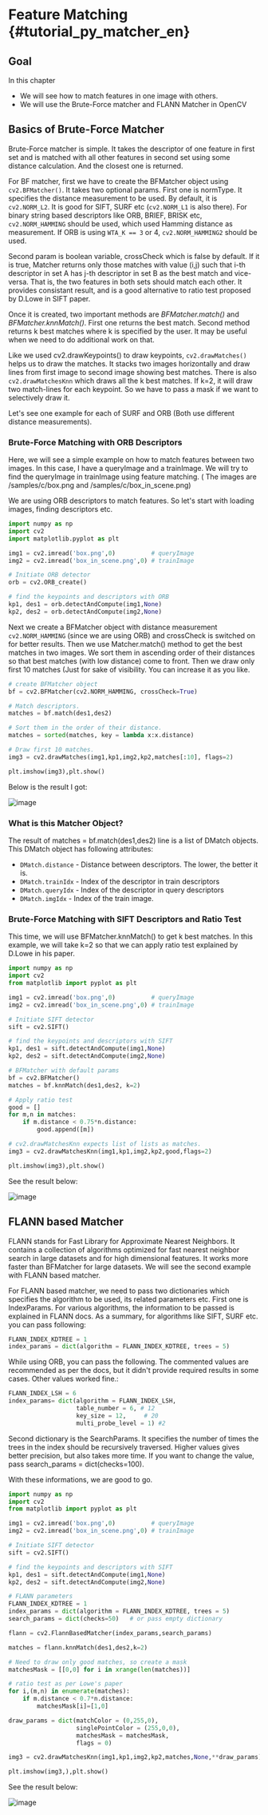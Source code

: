 # Feature Matching {#tutorial_py_matcher_en}

## Goal

In this chapter
-   We will see how to match features in one image with others.
-   We will use the Brute-Force matcher and FLANN Matcher in OpenCV

## Basics of Brute-Force Matcher

Brute-Force matcher is simple. It takes the descriptor of one feature in first set and is matched with all other features in second set using some distance calculation. And the closest one is returned.

For BF matcher, first we have to create the BFMatcher object using `cv2.BFMatcher()`. It takes two optional params. First one is normType. It specifies the distance measurement to be used. By default, it is `cv2.NORM_L2`. It is good for SIFT, SURF etc (`cv2.NORM_L1` is also there). For binary string based descriptors like ORB, BRIEF, BRISK etc, `cv2.NORM_HAMMING` should be used, which used Hamming distance as measurement. If ORB is using `WTA_K == 3` or 4, `cv2.NORM_HAMMING2` should be used.

Second param is boolean variable, crossCheck which is false by default. If it is true, Matcher returns only those matches with value (i,j) such that i-th descriptor in set A has j-th descriptor in set B as the best match and vice-versa. That is, the two features in both sets should match each other. It provides consistant result, and is a good alternative to ratio test proposed by D.Lowe in SIFT paper.

Once it is created, two important methods are *BFMatcher.match()* and *BFMatcher.knnMatch()*. First one returns the best match. Second method returns k best matches where k is specified by the user. It may be useful when we need to do additional work on that.

Like we used cv2.drawKeypoints() to draw keypoints, `cv2.drawMatches()` helps us to draw the matches. It stacks two images horizontally and draw lines from first image to second image showing best matches. There is also `cv2.drawMatchesKnn` which draws all the k best matches. If k=2, it will draw two match-lines for each keypoint. So we have to pass a mask if we want to selectively draw it.

Let's see one example for each of SURF and ORB (Both use different distance measurements).

### Brute-Force Matching with ORB Descriptors

Here, we will see a simple example on how to match features between two images. In this case, I have a queryImage and a trainImage. We will try to find the queryImage in trainImage using feature matching. ( The images are /samples/c/box.png and /samples/c/box_in_scene.png)

We are using ORB descriptors to match features. So let's start with loading images, finding descriptors etc.
```python
import numpy as np
import cv2
import matplotlib.pyplot as plt

img1 = cv2.imread('box.png',0)          # queryImage
img2 = cv2.imread('box_in_scene.png',0) # trainImage

# Initiate ORB detector
orb = cv2.ORB_create()

# find the keypoints and descriptors with ORB
kp1, des1 = orb.detectAndCompute(img1,None)
kp2, des2 = orb.detectAndCompute(img2,None)
```
Next we create a BFMatcher object with distance measurement `cv2.NORM_HAMMING` (since we are using ORB) and crossCheck is switched on for better results. Then we use Matcher.match() method to get the best matches in two images. We sort them in ascending order of their distances so that best matches (with low distance) come to front. Then we draw only first 10 matches (Just for sake of visibility.
You can increase it as you like.
```python
# create BFMatcher object
bf = cv2.BFMatcher(cv2.NORM_HAMMING, crossCheck=True)

# Match descriptors.
matches = bf.match(des1,des2)

# Sort them in the order of their distance.
matches = sorted(matches, key = lambda x:x.distance)

# Draw first 10 matches.
img3 = cv2.drawMatches(img1,kp1,img2,kp2,matches[:10], flags=2)

plt.imshow(img3),plt.show()
```
Below is the result I got:

![image](images/matcher_result1.jpg)

### What is this Matcher Object?

The result of matches = bf.match(des1,des2) line is a list of DMatch objects. This DMatch object has following attributes:

-   `DMatch.distance` - Distance between descriptors. The lower, the better it is.
-   `DMatch.trainIdx` - Index of the descriptor in train descriptors
-   `DMatch.queryIdx` - Index of the descriptor in query descriptors
-   `DMatch.imgIdx` - Index of the train image.

### Brute-Force Matching with SIFT Descriptors and Ratio Test

This time, we will use BFMatcher.knnMatch() to get k best matches. In this example, we will take k=2 so that we can apply ratio test explained by D.Lowe in his paper.
```python
import numpy as np
import cv2
from matplotlib import pyplot as plt

img1 = cv2.imread('box.png',0)          # queryImage
img2 = cv2.imread('box_in_scene.png',0) # trainImage

# Initiate SIFT detector
sift = cv2.SIFT()

# find the keypoints and descriptors with SIFT
kp1, des1 = sift.detectAndCompute(img1,None)
kp2, des2 = sift.detectAndCompute(img2,None)

# BFMatcher with default params
bf = cv2.BFMatcher()
matches = bf.knnMatch(des1,des2, k=2)

# Apply ratio test
good = []
for m,n in matches:
    if m.distance < 0.75*n.distance:
        good.append([m])

# cv2.drawMatchesKnn expects list of lists as matches.
img3 = cv2.drawMatchesKnn(img1,kp1,img2,kp2,good,flags=2)

plt.imshow(img3),plt.show()
```
See the result below:

![image](images/matcher_result2.jpg)

## FLANN based Matcher

FLANN stands for Fast Library for Approximate Nearest Neighbors. It contains a collection of algorithms optimized for fast nearest neighbor search in large datasets and for high dimensional features. It works more faster than BFMatcher for large datasets. We will see the second example with FLANN based matcher.

For FLANN based matcher, we need to pass two dictionaries which specifies the algorithm to be used, its related parameters etc. First one is IndexParams. For various algorithms, the information to be passed is explained in FLANN docs. As a summary, for algorithms like SIFT, SURF etc. you can pass following:
```python
FLANN_INDEX_KDTREE = 1
index_params = dict(algorithm = FLANN_INDEX_KDTREE, trees = 5)
```
While using ORB, you can pass the following. The commented values are recommended as per the docs,
but it didn't provide required results in some cases. Other values worked fine.:
```python
FLANN_INDEX_LSH = 6
index_params= dict(algorithm = FLANN_INDEX_LSH,
                   table_number = 6, # 12
                   key_size = 12,     # 20
                   multi_probe_level = 1) #2
```
Second dictionary is the SearchParams. It specifies the number of times the trees in the index should be recursively traversed. Higher values gives better precision, but also takes more time. If you want to change the value, pass search_params = dict(checks=100).

With these informations, we are good to go.
```python
import numpy as np
import cv2
from matplotlib import pyplot as plt

img1 = cv2.imread('box.png',0)          # queryImage
img2 = cv2.imread('box_in_scene.png',0) # trainImage

# Initiate SIFT detector
sift = cv2.SIFT()

# find the keypoints and descriptors with SIFT
kp1, des1 = sift.detectAndCompute(img1,None)
kp2, des2 = sift.detectAndCompute(img2,None)

# FLANN parameters
FLANN_INDEX_KDTREE = 1
index_params = dict(algorithm = FLANN_INDEX_KDTREE, trees = 5)
search_params = dict(checks=50)   # or pass empty dictionary

flann = cv2.FlannBasedMatcher(index_params,search_params)

matches = flann.knnMatch(des1,des2,k=2)

# Need to draw only good matches, so create a mask
matchesMask = [[0,0] for i in xrange(len(matches))]

# ratio test as per Lowe's paper
for i,(m,n) in enumerate(matches):
    if m.distance < 0.7*n.distance:
        matchesMask[i]=[1,0]

draw_params = dict(matchColor = (0,255,0),
                   singlePointColor = (255,0,0),
                   matchesMask = matchesMask,
                   flags = 0)

img3 = cv2.drawMatchesKnn(img1,kp1,img2,kp2,matches,None,**draw_params)

plt.imshow(img3,),plt.show()
```
See the result below:

![image](images/matcher_flann.jpg)

